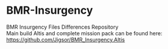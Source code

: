 # BMR-Insurgency
BMR Insurgency Files Differences Repository <br>
Main build Altis and complete mission pack can be found here: <br>
https://github.com/Jigsor/BMR_Insurgency.Altis


